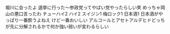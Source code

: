 堀川に会ったよ
選挙に行った〜参政党ってやばい党やったらしい笑
めっちゃ岡山の悪口言ったわ
チューハイ2
ハイ2
スイジン1
梅ロック1
日本酒1
日本酒がやっぱり一番酔うよねえ
けど一番おいしい
アルコールとアセトアルデヒドどっちが先に分解されるかで何か強い弱いが変わるらしい